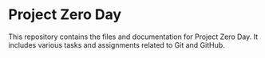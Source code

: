 # Project Zero Day

This repository contains the files and documentation for Project Zero Day. It includes various tasks and assignments related to Git and GitHub.
